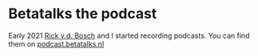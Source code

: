 # Betatalks the podcast

Early 2021 [Rick v.d. Bosch](https://www.rickvandenbosch.net/) and I started recording podcasts.
You can find them on [podcast.betatalks.nl](https://podcast.betatalks.nl)